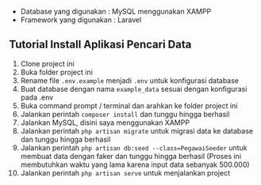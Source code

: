 - Database yang digunakan : MySQL menggunakan XAMPP
- Framework yang digunakan : Laravel

## Tutorial Install Aplikasi Pencari Data

1. Clone project ini
2. Buka folder project ini
3. Rename file `.env.example` menjadi `.env` untuk konfigurasi database
4. Buat database dengan nama `example_data` sesuai dengan konfigurasi pada .env
5. Buka command prompt / terminal dan arahkan ke folder project ini
6. Jalankan perintah `composer install` dan tunggu hingga berhasil
7. Jalankan MySQL, disini saya menggunakan XAMPP
8. Jalankan perintah `php artisan migrate` untuk migrasi data ke database dan tunggu hingga berhasil
9. Jalankan perintah `php artisan db:seed --class=PegawaiSeeder` untuk membuat data dengan faker dan tunggu hingga berhasil (Proses ini membutuhkan waktu yang lama karena input data sebanyak 500.000)
10. Jalankan perintah `php artisan serve` untuk menjalankan project
